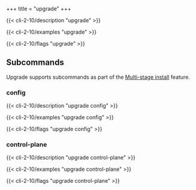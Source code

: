 +++
title = "upgrade"
+++

{{< cli-2-10/description "upgrade" >}}

{{< cli-2-10/examples "upgrade" >}}

{{< cli-2-10/flags "upgrade" >}}

## Subcommands

Upgrade supports subcommands as part of the
[Multi-stage install](../../../tasks/install/#multi-stage-install) feature.

### config

{{< cli-2-10/description "upgrade config" >}}

{{< cli-2-10/examples "upgrade config" >}}

{{< cli-2-10/flags "upgrade config" >}}

### control-plane

{{< cli-2-10/description "upgrade control-plane" >}}

{{< cli-2-10/examples "upgrade control-plane" >}}

{{< cli-2-10/flags "upgrade control-plane" >}}
